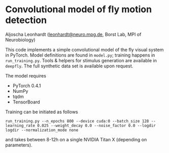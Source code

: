 # Convolutional model of fly motion detection

Aljoscha Leonhardt (leonhardt@neuro.mpg.de, Borst Lab, MPI of Neurobiology)

This code implements a simple convolutional model of the fly visual system in PyTorch. Model definitions are found in `model.py`; training happens in `run_training.py`. Tools & helpers for stimulus generation are available in `deepfly`. The full synthetic data set is available upon request.

The model requires

* PyTorch 0.4.1
* NumPy
* tqdm
* TensorBoard

Training can be initiated as follows

`run_training.py --n_epochs 800 --device cuda:0 --batch_size 128 --learning_rate 0.025 --weight_decay 0.0 --noise_factor 0.0 --logdir logdir --normalization_mode none`

and takes between 8-12h on a single NVIDIA Titan X (depending on parameters).
